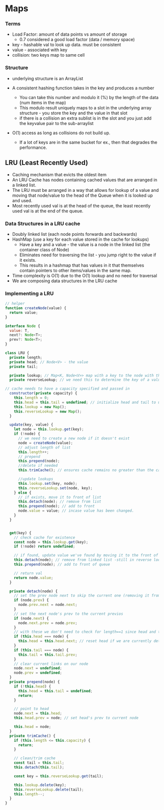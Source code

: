 # Maps

### Terms

- Load Factor: amount of data points vs amount of storage
  - 0.7 considered a good load factor (data / memory space)
- key - hashable val to look up data. must be consistent
- value - associated with key
- collision: two keys map to same cell

### Structure

- underlying structure is an ArrayList
- A consistent hashing function takes in the key and produces a number

  - You can take this number and modulo it (%) by the length of the data (num items in the map)
  - This modulo result uniquely maps to a slot in the underlying array structure - you store the key and the value in that slot
  - if there is a collision an extra sublist is in the slot and you just add the keyvalue pair to the sub-arraylist

- O(1) access as long as collisions do not build up.
  - If a lot of keys are in the same bucket for ex., then that degrades the performance.

## LRU (Least Recently Used)

- Caching mechanism that evicts the oldest item
- An LRU Cache has nodes containing cached values that are arranged in a linked list.
- The LRU must be arranged in a way that allows for lookup of a value and moving that node/value to the head of the Queue when it is looked up and used.
- Most recently used val is at the head of the queue, the least recently used val is at the end of the queue.

### Data Structures in a LRU cache

- Doubly linked list (each node points forwards and backwards)
- HashMap (use a key for each value stored in the cache for lookups)
  - Have a key and a value - the value is a node in the linked list (the container class of Node)
  - Eliminates need for traversing the list - you jump right to the value if it exists.
  - This results in a hashmap that has values in it that themselves contain pointers to other items/values in the same map.
- Time complexity is O(1) due to the O(1) lookup and no need for traversal
- We are composing data structures in the LRU cache

### Implementing a LRU

```javascript
// helper
function createNode(value) {
  return value;
}

interface Node {
  value: T,
  next?: Node<T>;
  prev?: Node<T>;
}

class LRU {
  private length;
  private head; // Node<V> - the value
  private tail;

  private lookup; // Map<K, Node<V>> map with a key to the node with the value
  private reverseLookup; // we need this to determine the key of a value when we want to evict something and need to use it to clean up and prevent lookup map from growing indefinitely etc. we can then delete the key in the lookup map

// cache needs to have a capacity specified and passed in
  constructor(private capacity) {
    this.length = 0;
    this.head = this.tail = undefined; // initialize head and tail to undefined
    this.lookup = new Map();
    this.reverseLookup = new Map();
  }

  update(key, value) {
    let node = this.lookup.get(key);
    if (!node) {
      // we need to create a new node if it doesn't exist
      node = createNode(value);
      // adjust length of list
      this.length++;
      // prepend
      this.prepend(node);
      //delete if needed
      this.trimCache(); // ensures cache remains no greater than the capacity

      //update lookups
      this.lookup.set(key, node);
      this.reverseLookup.set(node, key);
    } else {
      // if exists, move it to front of list
      this.detach(node); // remove from list
      this.prepend(node); // add to front
      node.value = value; // incase value has been changed.
    }
  }


  get(key) {
    // check cache for existence
    const node = this.lookup.get(key);
    if (!node) return undefined;

    // if found, update value we've found by moving it to the front of queue (it has been most recently used now)
    this.detach(node); // remove from linked list -still in reverse lookup
    this.prepend(node); // add to front of queue

    // return val
    return node.value;
  }

  private detach(node) {
    // set the prev node next to skip the current one (removing it from list)
    if (node.prev) {
      node.prev.next = node.next;
    }
    // set the next node's prev to the current previos
    if (node.next) {
      node.next.prev = node.prev;
    }
    // with these we don't need to check for length==1 since head and tail will be undefined (??)
    if (this.head === node) {
      this.head = this.head.next; // reset head if we are currently detaching the head
    }
    if (this.tail === node) {
      this.tail = this.tail.prev;
    }
    // clear current links on our node
    node.next = undefined;
    node.prev = undefined;
  }
  private prepend(node) {
    if (!this.head) {
      this.head = this.tail = undefined;
      return;
    }

    // point to head
    node.next = this.head;
    this.head.prev = node; // set head's prev to current node

    this.head = node;
  }
  private trimCache() {
    if (this.length <= this.capacity) {
      return;
    }

    // clean/trim cache
    const tail = this.tail;
    this.detach(this.tail);

    const key = this.reverseLookup.get(tail);

    this.lookup.delete(key);
    this.reverseLookup.delete(tail);
    this.length--;
  }
}
```
